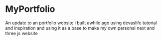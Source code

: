 # MyPortfolio
An update to an portfolio website i built awhile ago using devaslife tutorial and inspiration and using it as a base to make my own personal next and three js website
